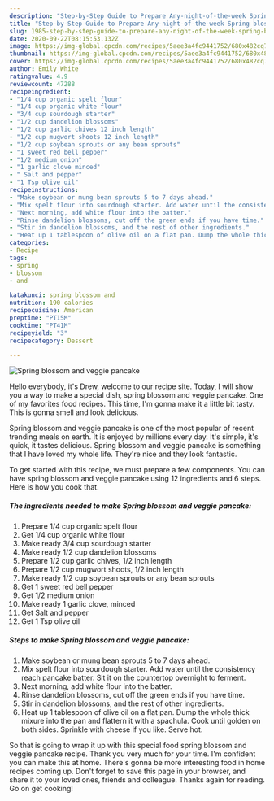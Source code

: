 ```yaml
---
description: "Step-by-Step Guide to Prepare Any-night-of-the-week Spring blossom and veggie pancake"
title: "Step-by-Step Guide to Prepare Any-night-of-the-week Spring blossom and veggie pancake"
slug: 1985-step-by-step-guide-to-prepare-any-night-of-the-week-spring-blossom-and-veggie-pancake
date: 2020-09-22T08:15:53.132Z
image: https://img-global.cpcdn.com/recipes/5aee3a4fc9441752/680x482cq70/spring-blossom-and-veggie-pancake-recipe-main-photo.jpg
thumbnail: https://img-global.cpcdn.com/recipes/5aee3a4fc9441752/680x482cq70/spring-blossom-and-veggie-pancake-recipe-main-photo.jpg
cover: https://img-global.cpcdn.com/recipes/5aee3a4fc9441752/680x482cq70/spring-blossom-and-veggie-pancake-recipe-main-photo.jpg
author: Emily White
ratingvalue: 4.9
reviewcount: 47288
recipeingredient:
- "1/4 cup organic spelt flour"
- "1/4 cup organic white flour"
- "3/4 cup sourdough starter"
- "1/2 cup dandelion blossoms"
- "1/2 cup garlic chives 12 inch length"
- "1/2 cup mugwort shoots 12 inch length"
- "1/2 cup soybean sprouts or any bean sprouts"
- "1 sweet red bell pepper"
- "1/2 medium onion"
- "1 garlic clove minced"
- " Salt and pepper"
- "1 Tsp olive oil"
recipeinstructions:
- "Make soybean or mung bean sprouts 5 to 7 days ahead."
- "Mix spelt flour into sourdough starter. Add water until the consistency reach pancake batter. Sit it on the countertop overnight to ferment."
- "Next morning, add white flour into the batter."
- "Rinse dandelion blossoms, cut off the green ends if you have time."
- "Stir in dandelion blossoms, and the rest of other ingredients."
- "Heat up 1 tablespoon of olive oil on a flat pan. Dump the whole thick mixure into the pan and flattern it with a spachula. Cook until golden on both sides. Sprinkle with cheese if you like. Serve hot."
categories:
- Recipe
tags:
- spring
- blossom
- and

katakunci: spring blossom and 
nutrition: 190 calories
recipecuisine: American
preptime: "PT15M"
cooktime: "PT41M"
recipeyield: "3"
recipecategory: Dessert

---
```



![Spring blossom and veggie pancake](https://img-global.cpcdn.com/recipes/5aee3a4fc9441752/680x482cq70/spring-blossom-and-veggie-pancake-recipe-main-photo.jpg)

Hello everybody, it's Drew, welcome to our recipe site. Today, I will show you a way to make a special dish, spring blossom and veggie pancake. One of my favorites food recipes. This time, I'm gonna make it a little bit tasty. This is gonna smell and look delicious.

Spring blossom and veggie pancake is one of the most popular of recent trending meals on earth. It is enjoyed by millions every day. It's simple, it's quick, it tastes delicious. Spring blossom and veggie pancake is something that I have loved my whole life. They're nice and they look fantastic.




To get started with this recipe, we must prepare a few components. You can have spring blossom and veggie pancake using 12 ingredients and 6 steps. Here is how you cook that.

<!--inarticleads1-->

##### The ingredients needed to make Spring blossom and veggie pancake:

1. Prepare 1/4 cup organic spelt flour
1. Get 1/4 cup organic white flour
1. Make ready 3/4 cup sourdough starter
1. Make ready 1/2 cup dandelion blossoms
1. Prepare 1/2 cup garlic chives, 1/2 inch length
1. Prepare 1/2 cup mugwort shoots, 1/2 inch length
1. Make ready 1/2 cup soybean sprouts or any bean sprouts
1. Get 1 sweet red bell pepper
1. Get 1/2 medium onion
1. Make ready 1 garlic clove, minced
1. Get  Salt and pepper
1. Get 1 Tsp olive oil




<!--inarticleads2-->

##### Steps to make Spring blossom and veggie pancake:

1. Make soybean or mung bean sprouts 5 to 7 days ahead.
1. Mix spelt flour into sourdough starter. Add water until the consistency reach pancake batter. Sit it on the countertop overnight to ferment.
1. Next morning, add white flour into the batter.
1. Rinse dandelion blossoms, cut off the green ends if you have time.
1. Stir in dandelion blossoms, and the rest of other ingredients.
1. Heat up 1 tablespoon of olive oil on a flat pan. Dump the whole thick mixure into the pan and flattern it with a spachula. Cook until golden on both sides. Sprinkle with cheese if you like. Serve hot.




So that is going to wrap it up with this special food spring blossom and veggie pancake recipe. Thank you very much for your time. I'm confident you can make this at home. There's gonna be more interesting food in home recipes coming up. Don't forget to save this page in your browser, and share it to your loved ones, friends and colleague. Thanks again for reading. Go on get cooking!
